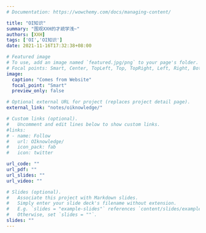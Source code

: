```yaml
---
# Documentation: https://wowchemy.com/docs/managing-content/

title: "OI知识"
summary: "围观XXH的才疏学浅~"
authors: [XXH]
tags: ['OI','OI知识']
date: 2021-11-16T17:32:38+08:00

# Featured image
# To use, add an image named `featured.jpg/png` to your page's folder.
# Focal points: Smart, Center, TopLeft, Top, TopRight, Left, Right, BottomLeft, Bottom, BottomRight.
image:
  caption: "Comes from Website"
  focal_point: "Smart"
  preview_only: false

# Optional external URL for project (replaces project detail page).
external_link: "notes/oiknowledge/"

# Custom links (optional).
#   Uncomment and edit lines below to show custom links.
#links:
# - name: Follow
#   url: OIknowledge/
#   icon_pack: fab
#   icon: twitter

url_code: ""
url_pdf: ""
url_slides: ""
url_video: ""

# Slides (optional).
#   Associate this project with Markdown slides.
#   Simply enter your slide deck's filename without extension.
#   E.g. `slides = "example-slides"` references `content/slides/example-slides.md`.
#   Otherwise, set `slides = ""`.
slides: ""
---
```

